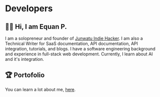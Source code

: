 # Developers

## 👋🏼 Hi, I am Equan P.

I am a solopreneur and founder of [Junwatu Indie Hacker](https://junwatu.com). I am also a Technical Writer for SaaS documentation, API documentation, API integration, tutorials, and blogs. I have a software engineering background and experience in full-stack web development. Currently, I learn about AI and it's integration.

## 🏆  Portofolio

You can learn a lot about me, [here](https://www.junwatu.com/about).
